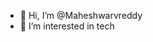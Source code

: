 - 👋 Hi, I’m @Maheshwarvreddy
- 👀 I’m interested in  tech




<!---
Maheshwarvreddy/Maheshwarvreddy is a ✨ special ✨ repository because its `README.md` (this file) appears on your GitHub profile.
You can click the Preview link to take a look at your changes.
--->
